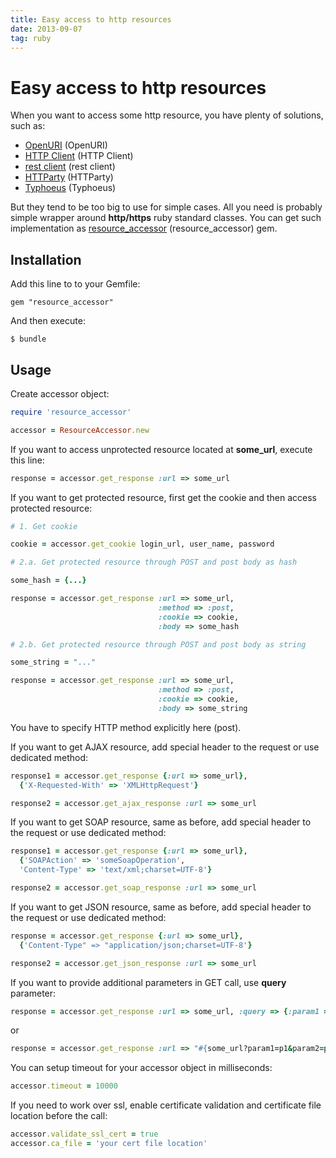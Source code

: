 ```yaml
---
title: Easy access to http resources
date: 2013-09-07
tag: ruby
---
```


# Easy access to http resources

When you want to access some http resource, you have plenty of solutions, such as:

* [OpenURI] (OpenURI)
* [HTTP Client] (HTTP Client)
* [rest client] (rest client)
* [HTTParty] (HTTParty)
* [Typhoeus] (Typhoeus)

But they tend to be too big to use for simple cases. All you need is probably simple wrapper
around **http/https** ruby standard classes. You can get such implementation as
[resource_accessor] (resource_accessor) gem.

## Installation

Add this line to to your Gemfile:

    gem "resource_accessor"

And then execute:

    $ bundle

## Usage

Create accessor object:

```ruby
require 'resource_accessor'

accessor = ResourceAccessor.new
```

If you want to access unprotected resource located at **some_url**, execute this line:

```ruby
response = accessor.get_response :url => some_url
```

If you want to get protected resource, first get the cookie and then access protected resource:

```ruby
# 1. Get cookie

cookie = accessor.get_cookie login_url, user_name, password

# 2.a. Get protected resource through POST and post body as hash

some_hash = {...}

response = accessor.get_response :url => some_url,
                                 :method => :post,
                                 :cookie => cookie,
                                 :body => some_hash

# 2.b. Get protected resource through POST and post body as string

some_string = "..."

response = accessor.get_response :url => some_url,
                                 :method => :post,
                                 :cookie => cookie,
                                 :body => some_string
```
You have to specify HTTP method explicitly here (post).

If you want to get AJAX resource, add special header to the request or
use dedicated method:

```ruby
response1 = accessor.get_response {:url => some_url},
  {'X-Requested-With' => 'XMLHttpRequest'}

response2 = accessor.get_ajax_response :url => some_url
```

If you want to get SOAP resource, same as before, add special header to the request
or use dedicated method:

```ruby
response1 = accessor.get_response {:url => some_url},
  {'SOAPAction' => 'someSoapOperation',
  'Content-Type' => 'text/xml;charset=UTF-8'}

response2 = accessor.get_soap_response :url => some_url
```

If you want to get JSON resource, same as before, add special header to the request
or use dedicated method:

```ruby
response = accessor.get_response {:url => some_url},
  {'Content-Type" => "application/json;charset=UTF-8'}

response2 = accessor.get_json_response :url => some_url
```

If you want to provide additional parameters in GET call, use **query** parameter:

```ruby
response = accessor.get_response :url => some_url, :query => {:param1 => 'p1', :param2 => 'p2'}
```

or

```ruby
response = accessor.get_response :url => "#{some_url?param1=p1&param2=p2}"
```

You can setup timeout for your accessor object in milliseconds:

```ruby
accessor.timeout = 10000
```

If you need to work over ssl, enable certificate validation and certificate file location
 before the call:

```ruby
accessor.validate_ssl_cert = true
accessor.ca_file = 'your cert file location'
```

[OpenURI]: http://www.ruby-doc.org/stdlib-1.9.3/libdoc/open-uri/rdoc/OpenURI.html
[HTTP Client]: https://github.com/nahi/httpclient
[rest client]: https://github.com/adamwiggins/rest-client
[HTTParty]: https://github.com/jnunemaker/httparty
[Typhoeus]: https://github.com/typhoeus/typhoeus
[resource_accessor]: https://github.com/shvets/resource_accessor